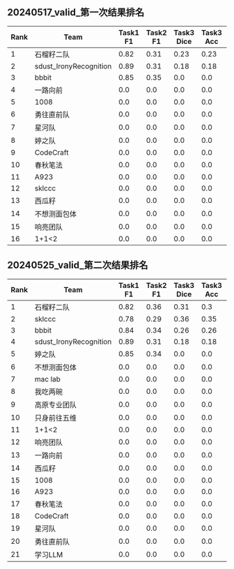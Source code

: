 ## 20240517_valid_第一次结果排名

| Rank | Team                   | Task1 F1 | Task2 F1 | Task3 Dice | Task3 Acc | Final Score | Note |
| ---- | ---------------------- | -------- | -------- | ---------- | --------- | ----------- | ---- |
| 1    | 石榴籽二队             | 0.82     | 0.31     | 0.23       | 0.23      | 0.372       |      |
| 2    | sdust_IronyRecognition | 0.89     | 0.31     | 0.18       | 0.18      | 0.361       |      |
| 3    | bbbit                  | 0.85     | 0.35     | 0.0        | 0.0       | 0.275       |      |
| 4    | 一路向前               | 0.0      | 0.0      | 0.0        | 0.0       | 0.0         |      |
| 5    | 1008                   | 0.0      | 0.0      | 0.0        | 0.0       | 0.0         |      |
| 6    | 勇往直前队             | 0.0      | 0.0      | 0.0        | 0.0       | 0.0         |      |
| 7    | 星河队                 | 0.0      | 0.0      | 0.0        | 0.0       | 0.0         |      |
| 8    | 婷之队                 | 0.0      | 0.0      | 0.0        | 0.0       | 0.0         |      |
| 9    | CodeCraft              | 0.0      | 0.0      | 0.0        | 0.0       | 0.0         |      |
| 10   | 春秋笔法               | 0.0      | 0.0      | 0.0        | 0.0       | 0.0         |      |
| 11   | A923                   | 0.0      | 0.0      | 0.0        | 0.0       | 0.0         |      |
| 12   | sklccc                 | 0.0      | 0.0      | 0.0        | 0.0       | 0.0         |      |
| 13   | 西瓜籽                 | 0.0      | 0.0      | 0.0        | 0.0       | 0.0         |      |
| 14   | 不想测面包体           | 0.0      | 0.0      | 0.0        | 0.0       | 0.0         |      |
| 15   | 响亮团队               | 0.0      | 0.0      | 0.0        | 0.0       | 0.0         |      |
| 16   | 1+1<2                  | 0.0      | 0.0      | 0.0        | 0.0       | 0.0         |      |



## 20240525_valid_第二次结果排名

| Rank | Team                   | Task1 F1 | Task2 F1 | Task3 Dice | Task3 Acc | Final Score | Note |
| ---- | ---------------------- | -------- | -------- | ---------- | --------- | ----------- | ---- |
| 1    | 石榴籽二队             | 0.82     | 0.36     | 0.31       | 0.3       | 0.4245      |      |
| 2    | sklccc                 | 0.78     | 0.29     | 0.36       | 0.35      | 0.4205      |      |
| 3    | bbbit                  | 0.84     | 0.34     | 0.26       | 0.26      | 0.4         |      |
| 4    | sdust_IronyRecognition | 0.89     | 0.31     | 0.18       | 0.18      | 0.361       |      |
| 5    | 婷之队                 | 0.85     | 0.34     | 0.0        | 0.0       | 0.272       |      |
| 6    | 不想测面包体           | 0.0      | 0.0      | 0.0        | 0.0       | 0.0         |      |
| 7    | mac lab                | 0.0      | 0.0      | 0.0        | 0.0       | 0.0         |      |
| 8    | 我吃两碗               | 0.0      | 0.0      | 0.0        | 0.0       | 0.0         |      |
| 9    | 高原专业团队           | 0.0      | 0.0      | 0.0        | 0.0       | 0.0         |      |
| 10   | 只身前往五维           | 0.0      | 0.0      | 0.0        | 0.0       | 0.0         |      |
| 11   | 1+1<2                  | 0.0      | 0.0      | 0.0        | 0.0       | 0.0         |      |
| 12   | 响亮团队               | 0.0      | 0.0      | 0.0        | 0.0       | 0.0         |      |
| 13   | 一路向前               | 0.0      | 0.0      | 0.0        | 0.0       | 0.0         |      |
| 14   | 西瓜籽                 | 0.0      | 0.0      | 0.0        | 0.0       | 0.0         |      |
| 15   | 1008                   | 0.0      | 0.0      | 0.0        | 0.0       | 0.0         |      |
| 16   | A923                   | 0.0      | 0.0      | 0.0        | 0.0       | 0.0         |      |
| 17   | 春秋笔法               | 0.0      | 0.0      | 0.0        | 0.0       | 0.0         |      |
| 18   | CodeCraft              | 0.0      | 0.0      | 0.0        | 0.0       | 0.0         |      |
| 19   | 星河队                 | 0.0      | 0.0      | 0.0        | 0.0       | 0.0         |      |
| 20   | 勇往直前队             | 0.0      | 0.0      | 0.0        | 0.0       | 0.0         |      |
| 21   | 学习LLM                | 0.0      | 0.0      | 0.0        | 0.0       | 0.0         |      |





